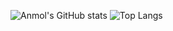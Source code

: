 ![Anmol's GitHub stats](https://github-readme-stats.vercel.app/api?username=anmol007&count_private=true&show_icons=true&theme=radical)
![Top Langs](https://github-readme-stats.vercel.app/api/top-langs/?username=anmol007&layout=compact&theme=radical)

<!--
**anmol007/anmol007** is a ✨ _special_ ✨ repository because its `README.md` (this file) appears on your GitHub profile.

Here are some ideas to get you started:

- 🔭 I’m currently working on ...
- 🌱 I’m currently learning ...
- 👯 I’m looking to collaborate on ...
- 🤔 I’m looking for help with ...
- 💬 Ask me about ...
- 📫 How to reach me: ...
- 😄 Pronouns: ...
- ⚡ Fun fact: ...
-->
